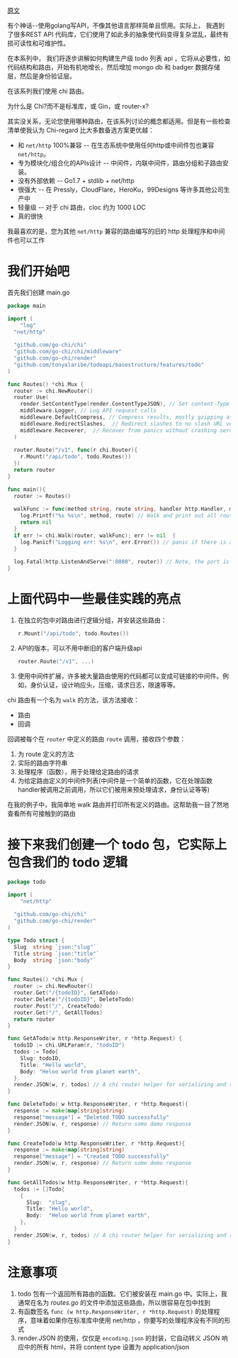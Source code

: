 [原文](https://itnext.io/structuring-a-production-grade-rest-api-in-golang-c0229b3feedc)

有个神话--使用golang写API，不像其他语言那样简单且惯用。实际上， 我遇到了很多REST API 代码库，它们使用了如此多的抽象使代码变得复杂混乱，最终有损可读性和可维护性。

在本系列中， 我们将逐步讲解如何构建生产级 todo 列表 api ，它将从必要性，如代码结构和路由，开始有机地增长，然后增加 mongo db 和 badger 数据存储层，然后是身份验证层。

在该系列我们使用 chi 路由。

为什么是 Chi?而不是标准库，或 Gin，或 router-x?

其实没关系，无论您使用哪种路由，在该系列讨论的概念都适用。但是有一些检查清单使我认为 Chi-regard 比大多数备选方案更优越：

* 和 `net/http` 100%兼容 -- 在生态系统中使用任何http或中间件包也兼容 `net/http`。
* 专为模块化/组合化的APIs设计 -- 中间件，内联中间件，路由分组和子路由安装。
* 没有外部依赖 -- Go1.7 + stdlib + net/http
* 很强大 -- 在 Pressly，CloudFlare，HeroKu，99Designs 等许多其他公司生产中
* 轻量级 -- 对于 chi 路由，cloc 约为 1000 LOC
* 真的很快

我最喜欢的是，您为其他 `net/http` 兼容的路由编写的旧的 http 处理程序和中间件也可以工作

# 我们开始吧

首先我们创建 main.go

```go
package main

import (
	"log"
  "net/http"
  
  "github.com/go-chi/chi"
  "github.com/go-chi/chi/middleware"
  "github.com/go-chi/render"
  "github.com/tonyalaribe/todoapi/basestructure/features/todo"
)

func Routes() *chi.Mux {
  router := chi.NewRouter()
  router.Use(
    render.SetContentType(render.ContentTypeJSON), // Set content-Type headers as application/json
    middleware.Logger, // Log API request calls
    middleware.DefaultCompress, // Compress results, mostly gzipping assets and json
    middleware.RedirectSlashes,  // Redirect slashes to no slash URL versions
    middleware.Recoverer,  // Recover from panics without crashing server
  )
  
  router.Route("/v1", func(r chi.Router){
    r.Mount("/api/todo", todo.Routes())
  })
  return router
}

func main(){
  router := Routes()
  
  walkFunc := func(method string, route string, handler http.Handler, middlewares ...func(http.Handler) http.Handler) error{
    log.Printf("%s %s\n", method, route) // Walk and print out all routes
    return nil
  }
  if err != chi.Walk(router, walkFunc); err != nil  {
    log.Panicf("Logging err: %s\n", err.Error()) // panic if there is an error
  }
  
  log.Fatal(http.ListenAndServe(":8080", router)) // Note, the port is usually gotten from the environment.
}
```

# 上面代码中一些最佳实践的亮点

1. 在独立的包中对路由进行逻辑分组，并安装这些路由：

   ```go
   r.Mount("/api/todo", todo.Routes())
   ```

2. API的版本，可以不用中断旧的客户端升级api

   ```go
   router.Route("/v1", ...)
   ```

3. 使用中间件扩展，许多被大量路由使用的代码都可以变成可链接的中间件。例如，身价认证，设计响应头，压缩，请求日志，限速等等。

chi 路由有一个名为 `walk` 的方法，该方法接收：

* 路由
* 回调

回调被每个在 `router` 中定义的路由 `route` 调用，接收四个参数：

1. 为 route 定义的方法
2. 实际的路由字符串
3. 处理程序（函数），用于处理给定路由的请求
4. 为给定路由定义的中间件列表(中间件是一个简单的函数，它在处理函数handler被调用之前调用，所以它们被用来预处理请求，身份认证等等)

在我的例子中，我简单地 walk 路由并打印所有定义的路由。这帮助我一目了然地查看所有可接触到的路由

# 接下来我们创建一个 todo 包，它实际上包含我们的 todo 逻辑

```go
package todo

import (
	"net/http"
  
  "github.com/go-chi/chi"
  "github.com/go-chi/render"
)

type Todo struct {
  Slug  string `json:"slug"`
  Title string `json:"title"`
  Body  string `json:"body"`
}

func Routes() *chi.Mux {
  router := chi.NewRouter()
  router.Get("/{todoID}", GetATodo)
  router.Delete("/{todoID}", DeleteTodo)
  router.Post("/", CreateTodo)
  router.Get("/", GetAllTodos)
  return router
}

func GetATodo(w http.ResponseWriter, r *http.Request) {
  todoID := chi.URLParam(r, "todoID")
  todos := Todo{
    Slug: todoID,
    Title: "Hello world",
    Body: "Heloo world from planet earth",
  }
  render.JSON(w, r, todos) // A chi router helper for serializing and returning json
}

func DeleteTodo( w http.ResponseWriter, r *http.Request){
  response := make(map[string]string)
  response["message"] = "Deleted TODO successfully"
  render.JSON(w, r, response) // Return some demo response
}

func CreateTodo(w http.ResponseWriter, r *http.Request){
  response := make(map[string]string)
  response["message"] = "Created TODO successfully"
  render.JSON(w, r, response) // Return some demo response
}

func GetAllTodos(w http.ResponseWriter, r *http.Request){
  todos := []Todo{
    {
      Slug:  "slug",
      Title: "Hello world",
      Body:  "Heloo world from planet earth",
    },
  }
  render.JSON(w, r, todos) // A chi router helper for serializing and returning json
}
```

# 注意事项

1. todo 包有一个返回所有路由的函数。它们被安装在 main.go 中。实际上，我通常在名为 *routes.go* 的文件中添加这些路由，所以很容易在包中找到
2. 有函数签名 `func (w http.ResponseWriter, r *http.Request)` 的处理程序，意味着如果你在标准库中使用 net/http ，你要写的处理程序没有不同的形式
3. render.JSON 的使用，仅仅是 `encoding.json` 的封装，它自动转义 JSON 响应中的所有 html，并将 content type 设置为 application/json